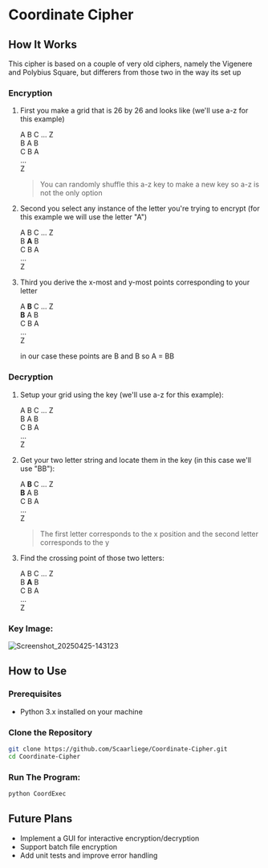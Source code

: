 # Coordinate Cipher

## How It Works

This cipher is based on a couple of very old ciphers, namely the Vigenere and Polybius Square, but differers from those two in the way its set up

### Encryption

1. First you make a grid that is 26 by 26 and looks like  (we'll use a-z for this example)

   A B C ... Z<br>
   B A B<br>
   C B A<br>
   ...<br>
   Z
   > You can randomly shuffle this a-z key to make a new key so a-z is not the only option

3. Second you select any instance of the letter you're trying to encrypt (for this example we will use the letter "A")

   A B C ... Z<br>
   B **A** B<br>
   C B A<br>
   ...<br>
   Z

4. Third you derive the x-most and y-most points corresponding to your letter

   A **B** C ... Z<br>
   **B** A B<br>
   C B A<br>
   ...<br>
   Z

   in our case these points are B and B so A = BB
### Decryption

1. Setup your grid using the key (we'll use a-z for this example):
   
   A B C ... Z<br>
   B A B<br>
   C B A<br>
   ...<br>
   Z

2. Get your two letter string and locate them in the key (in this case we'll use "BB"):
   
   A **B** C ... Z<br>
   **B** A B<br>
   C B A<br>
   ...<br>
   Z
   > The first letter corresponds to the x position and the second letter corresponds to the y

3. Find the crossing point of those two letters:

   A B C ... Z<br>
   B **A** B<br>
   C B A<br>
   ...<br>
   Z
   
### Key Image:

![Screenshot_20250425-143123](https://github.com/user-attachments/assets/7d143468-51d1-47a1-a949-e1c0a3ce5f73)

## How to Use

### Prerequisites

- Python 3.x installed on your machine

### Clone the Repository

```bash
git clone https://github.com/Scaarliege/Coordinate-Cipher.git
cd Coordinate-Cipher
```

### Run The Program:

```bash
python CoordExec
```

## Future Plans

- Implement a GUI for interactive encryption/decryption
- Support batch file encryption
- Add unit tests and improve error handling
